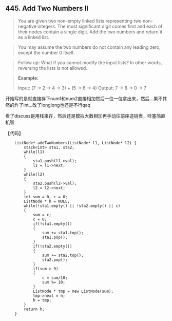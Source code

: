 ## 445. Add Two Numbers II

> You are given two non-empty linked lists representing two non-negative integers. The most significant digit comes first and each of their nodes contain a single digit. Add the two numbers and return it as a linked list.

>You may assume the two numbers do not contain any leading zero, except the number 0 itself.

>Follow up:
>What if you cannot modify the input lists? In other words, reversing the lists is not allowed.

>**Example:**
>
>Input: (7 -> 2 -> 4 -> 3) + (5 -> 6 -> 4)
>Output: 7 -> 8 -> 0 -> 7

开始写的是就直接存下num1和num2直接相加然后一位一位拿出来，然后...果不其然的炸了int...改了longlong也还是不行qaq

看了discuss是用栈来存，然后还是模拟大数相加再手动往前序造链表，哇塞简直机智

【代码】
```
    ListNode* addTwoNumbers(ListNode* l1, ListNode* l2) {
       	stack<int> sta1, sta2;
       	while(l1)
       	{
       		sta1.push(l1->val);
       		l1 = l1->next;
		}
		while(l2)
		{
			sta2.push(l2->val);
			l2 = l2->next;
		}
		int sum = 0, c = 0;
		ListNode * h = NULL;
		while(!sta1.empty() || !sta2.empty() || c)
		{
			sum = c;
			c = 0;
			if(!sta1.empty())
			{
				sum += sta1.top();
				sta1.pop();
			}
			if(!sta2.empty())
			{
				sum += sta2.top();
				sta2.pop();
 			}
 			if(sum > 9)
 			{
 				c = sum/10;
 				sum %= 10;
			}
			ListNode * tmp = new ListNode(sum);
			tmp->next = h;
			h = tmp;
		}
		return h;
    }
```